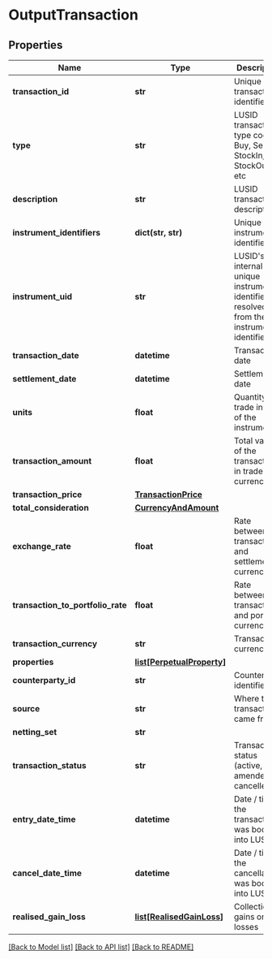 # OutputTransaction

## Properties
Name | Type | Description | Notes
------------ | ------------- | ------------- | -------------
**transaction_id** | **str** | Unique transaction identifier | [optional] 
**type** | **str** | LUSID transaction type code - Buy, Sell, StockIn, StockOut, etc | [optional] 
**description** | **str** | LUSID transaction description | [optional] 
**instrument_identifiers** | **dict(str, str)** | Unique instrument identifiers | [optional] 
**instrument_uid** | **str** | LUSID&#39;s internal unique instrument identifier, resolved from the instrument identifiers | [optional] 
**transaction_date** | **datetime** | Transaction date | [optional] 
**settlement_date** | **datetime** | Settlement date | [optional] 
**units** | **float** | Quantity of trade in units of the instrument | [optional] 
**transaction_amount** | **float** | Total value of the transaction in trade currency | [optional] 
**transaction_price** | [**TransactionPrice**](TransactionPrice.md) |  | [optional] 
**total_consideration** | [**CurrencyAndAmount**](CurrencyAndAmount.md) |  | [optional] 
**exchange_rate** | **float** | Rate between transaction and settlement currency | [optional] 
**transaction_to_portfolio_rate** | **float** | Rate between transaction and portfolio currency | [optional] 
**transaction_currency** | **str** | Transaction currency | [optional] 
**properties** | [**list[PerpetualProperty]**](PerpetualProperty.md) |  | [optional] 
**counterparty_id** | **str** | Counterparty identifier | [optional] 
**source** | **str** | Where this transaction came from | [optional] 
**netting_set** | **str** |  | [optional] 
**transaction_status** | **str** | Transaction status (active, amended or cancelled) | [optional] 
**entry_date_time** | **datetime** | Date / time the transaction was booked into LUSID | [optional] 
**cancel_date_time** | **datetime** | Date / time the cancellation was booked into LUSID | [optional] 
**realised_gain_loss** | [**list[RealisedGainLoss]**](RealisedGainLoss.md) | Collection of gains or losses | [optional] 

[[Back to Model list]](../README.md#documentation-for-models) [[Back to API list]](../README.md#documentation-for-api-endpoints) [[Back to README]](../README.md)


